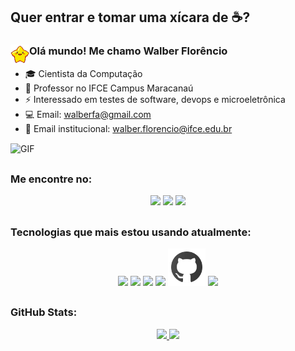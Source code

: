 ## Quer entrar e tomar uma xícara de :coffee:?

### Olá mundo! Me chamo Walber Florêncio <img align="left" src="https://github.com/AlefMends/alefmends/blob/main/star.gif" alt="Bat" width="30">


- 🎓 Cientista da Computação
- 🔭 Professor no IFCE Campus Maracanaú
- ⚡ Interessado em testes de software, devops e microeletrônica
- 💻 Email: walberfa@gmail.com
- 📩 Email institucional: walber.florencio@ifce.edu.br

<img align="center" alt="GIF" img height="200em" src="https://media.giphy.com/media/836HiJc7pgzy8iNXCn/giphy.gif" />

##

### Me encontre no:
<div align="center">
  
  <a href="https://www.instagram.com/walber.florencio/"><img src="https://img.shields.io/badge/Instagram-E4405F?style=for-the-badge&logo=instagram&logoColor=white"></a>
  <a href="https://www.linkedin.com/in/walber-florencio/"><img src="https://img.shields.io/badge/LinkedIn-0077B5?style=for-the-badge&logo=linkedin&logoColor=white"/></a>
  <a href = "mailto:walberfa@gmail.com"><img src="https://img.shields.io/badge/-Gmail-%23333?style=for-the-badge&logo=gmail&logoColor=white" target="_blank">
</a>

</div>

##

### Tecnologias que mais estou usando atualmente:

<div align="center">
    <img height="60em" src="https://cdn.jsdelivr.net/gh/devicons/devicon/icons/python/python-original.svg" />       <img height="50em" src="https://cdn.jsdelivr.net/gh/devicons/devicon/icons/pycharm/pycharm-original.svg" />   <img height="60em" src="https://cdn.jsdelivr.net/gh/devicons/devicon@latest/icons/azuredevops/azuredevops-original.svg" />     <img height="50em" src="https://cdn.jsdelivr.net/gh/devicons/devicon/icons/git/git-original.svg" /> <img width="60" src="https://github.com/AlefMends/alefmends/blob/main/icon-github.svg" />  <img height="50cm" src="https://cdn.jsdelivr.net/gh/devicons/devicon@latest/icons/githubactions/githubactions-original.svg" /> 
          
 </div>          
          
          
                    

##

### GitHub Stats:

<div align="center">
  <a href="https://github.com/walberfa">
  <img height="180em" src="https://github-readme-stats.vercel.app/api?username=walberfa&show_icons=true&theme=dracula&include_all_commits=true&count_private=true"/>
  <img height="180em" src="https://github-readme-stats.vercel.app/api/top-langs/?username=walberfa&layout=compact&langs_count=8&theme=dracula"/>
</div>


<!--
**walberfa/walberfa** is a ✨ _special_ ✨ repository because its `README.md` (this file) appears on your GitHub profile.

Here are some ideas to get you started:

- 🔭 I’m currently working on ...
- 🌱 I’m currently learning ...
- 👯 I’m looking to collaborate on ...
- 🤔 I’m looking for help with ...
- 💬 Ask me about ...
- 📫 How to reach me: ...
- 😄 Pronouns: ...
- ⚡ Fun fact: ...
-->
